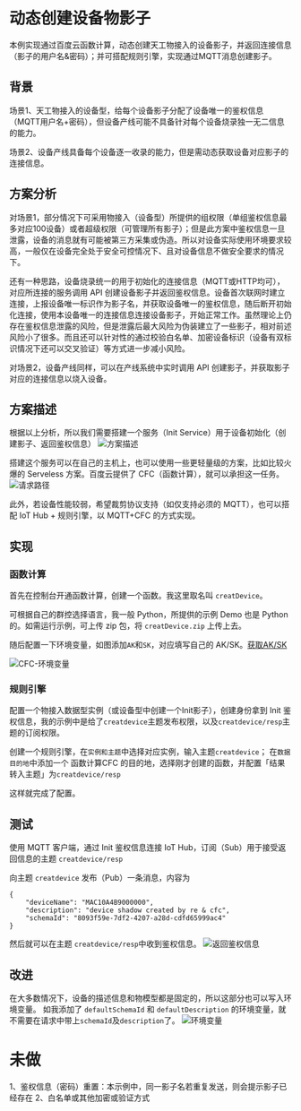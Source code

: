 # 动态创建设备物影子

本例实现通过百度云函数计算，动态创建天工物接入的设备影子，并返回连接信息（影子的用户名&密码）；并可搭配规则引擎，实现通过MQTT消息创建影子。

## 背景

场景1、天工物接入的设备型，给每个设备影子分配了设备唯一的鉴权信息（MQTT用户名+密码），但设备产线可能不具备针对每个设备烧录独一无二信息的能力。

场景2、设备产线具备每个设备逐一收录的能力，但是需动态获取设备对应影子的连接信息。

## 方案分析

对场景1，部分情况下可采用物接入（设备型）所提供的组权限（单组鉴权信息最多对应100设备）或者超级权限（可管理所有影子）；但是此方案中鉴权信息一旦泄露，设备的消息就有可能被第三方采集或伪造。所以对设备实际使用环境要求较高，一般仅在设备完全处于安全可控情况下、且对设备信息不做安全要求的情况下。

还有一种思路，设备烧录统一的用于初始化的连接信息（MQTT或HTTP均可），对应所连接的服务调用 API 创建设备影子并返回鉴权信息。设备首次联网时建立连接，上报设备唯一标识作为影子名，并获取设备唯一的鉴权信息，随后断开初始化连接，使用本设备唯一的连接信息连接设备影子，开始正常工作。虽然理论上仍存在鉴权信息泄露的风险，但是泄露后最大风险为伪装建立了一些影子，相对前述风险小了很多。而且还可以针对性的通过校验白名单、加密设备标识（设备有双标识情况下还可以交叉验证）等方式进一步减小风险。

对场景2，设备产线同样，可以在产线系统中实时调用 API 创建影子，并获取影子对应的连接信息以烧入设备。

## 方案描述

根据以上分析，所以我们需要搭建一个服务（Init Service）用于设备初始化（创建影子、返回鉴权信息）
![方案描述](https://ww1.sinaimg.cn/large/5a8b1db6ly1fyfy7bfedyj20rg0c4tct.jpg)

搭建这个服务可以在自己的主机上，也可以使用一些更轻量级的方案，比如比较火爆的 Serveless 方案。百度云提供了 CFC（函数计算），就可以承担这一任务。
![请求路径](https://ww1.sinaimg.cn/large/5a8b1db6ly1fyfy7bf627j20on082jtd.jpg)

此外，若设备性能较弱，希望裁剪协议支持（如仅支持必须的 MQTT），也可以搭配 IoT Hub + 规则引擎，以 MQTT+CFC 的方式实现。

## 实现

### 函数计算

首先在控制台开通函数计算，创建一个函数。我这里取名叫 `creatDevice`。

可根据自己的群控选择语言，我一般 Python，所提供的示例 Demo 也是 Python 的。如需运行示例，可上传 zip 包，将 `creatDevice.zip` 上传上去。

随后配置一下环境变量，如图添加`AK`和`SK`，对应填写自己的 AK/SK。[获取AK/SK ](https://cloud.baidu.com/doc/Reference/GetAKSK.html)

![CFC-环境变量](https://ws1.sinaimg.cn/large/0071ouepgy1fyfy5485loj31jj0t8wng.jpg)

### 规则引擎

配置一个物接入数据型实例（或设备型中创建一个Init影子），创建身份拿到 Init 鉴权信息，我的示例中是给了`creatdevice`主题发布权限，以及`creatdevice/resp`主题的订阅权限。

创建一个规则引擎，在`实例和主题`中选择对应实例，输入主题`creatdevice`；
在`数据目的地`中添加一个 函数计算CFC 的目的地，选择刚才创建的函数，并配置「结果转入主题」为`creatdevice/resp`

这样就完成了配置。

## 测试

使用 MQTT 客户端，通过 Init 鉴权信息连接 IoT Hub，订阅（Sub）用于接受返回信息的主题 `creatdevice/resp`

向主题 `creatdevice` 发布（Pub）一条消息，内容为
```
{
    "deviceName": "MAC10A4B9000000",
    "description": "device shadow created by re & cfc",
    "schemaId": "8093f59e-7df2-4207-a28d-cdfd65999ac4"
}
```

然后就可以在主题 `creatdevice/resp`中收到鉴权信息。
![返回鉴权信息](http://ww1.sinaimg.cn/large/5a8b1db6ly1fyfyniawfjj20ze0o5k03.jpg)

## 改进

在大多数情况下，设备的描述信息和物模型都是固定的，所以这部分也可以写入环境变量。
如我添加了 `defaultSchemaId` 和 `defaultDescription` 的环境变量，就不需要在请求中带上`schemaId`及`description`了。
![环境变量](https://ws1.sinaimg.cn/large/0071ouepgy1fyfyipyyx1j318i0ax75o.jpg)

# 未做
1、鉴权信息（密码）重置：本示例中，同一影子名若重复发送，则会提示影子已经存在
2、白名单或其他加密或验证方式

